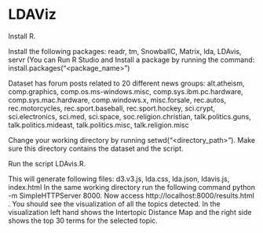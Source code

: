 # LDAViz
Install R. 

Install the following packages: readr, tm, SnowballC, Matrix, lda, LDAvis, servr (You can Run R Studio and Install a package by running the command: install.packages(“<package_name>”)

Dataset has forum posts related to 20 different news groups: 
alt.atheism, 
comp.graphics, 
comp.os.ms-windows.misc, 
comp.sys.ibm.pc.hardware, 
comp.sys.mac.hardware, 
comp.windows.x, 
misc.forsale, 
rec.autos, 
rec.motorcycles, 
rec.sport.baseball, 
rec.sport.hockey, 
sci.crypt, 
sci.electronics, 
sci.med, 
sci.space, 
soc.religion.christian, 
talk.politics.guns, 
talk.politics.mideast, 
talk.politics.misc, 
talk.religion.misc

Change your working directory by running setwd(“<directory_path>”). Make sure this directory contains the dataset and the script. 

Run the script LDAvis.R. 

This will generate following files: d3.v3.js, lda.css, lda.json, ldavis.js, index.html In the same working directory run the following command python -m SimpleHTTPServer
8000. Now access http://localhost:8000/results.html . You should see the visualization of all the topics detected. In the visualization left hand shows the Intertopic Distance Map and the right side shows the top 30 terms for the selected topic.


